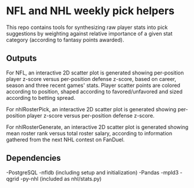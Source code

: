 # NFL and NHL weekly pick helpers

This repo contains tools for synthesizing raw player stats into pick suggestions by weighting against relative importance of a given stat category (according to fantasy points awarded).

## Outputs

For NFL, an interactive 2D scatter plot is generated showing per-position player z-score versus per-position defense z-score, based on career, season and three recent games' stats. Player scatter points are colored according to position, shaped according to favored/unfavored and sized according to betting spread.

For nhlRosterPick, an interactive 2D scatter plot is generated showing per-position player z-score versus per-position defense z-score.

For nhlRosterGenerate, an interactive 2D scatter plot is generated showing mean roster rank versus total roster salary, according to information gathered from the next NHL contest on FanDuel.

## Dependencies

-PostgreSQL
-nfldb (including setup and initialization)
-Pandas
-mpld3
-qgrid
-py-nhl (included as nhl/stats.py)
